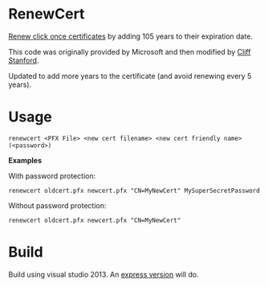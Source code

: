 RenewCert
=========

[Renew click once certificates](http://msdn.microsoft.com/en-us/library/ff369721.aspx) by adding 105 years to their expiration date.

This code was originally provided by Microsoft and then modified by [Cliff Stanford](http://may.be/renewcert/).

Updated to add more years to the certificate (and avoid renewing every 5 years).

Usage
=====
    renewcert <PFX File> <new cert filename> <new cert friendly name> (<password>)

**Examples**

With password protection:

    renewcert oldcert.pfx newcert.pfx "CN=MyNewCert" MySuperSecretPassword

Without password protection: 

    renewcert oldcert.pfx newcert.pfx "CN=MyNewCert"

Build
=====

Build using visual studio 2013. An [express version](http://www.visualstudio.com/downloads/download-visual-studio-vs#d-express-windows-8) will do.
